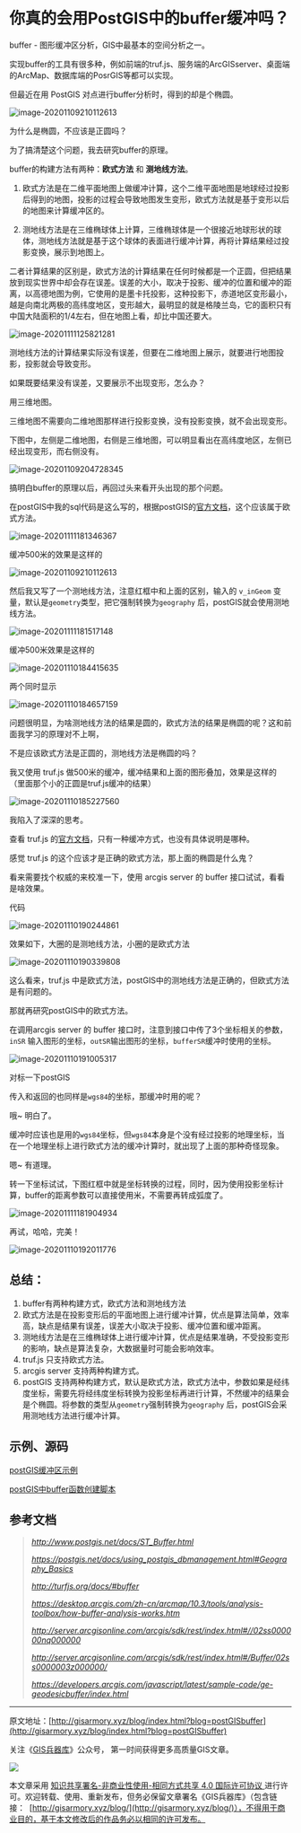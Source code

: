 # 你真的会用PostGIS中的buffer缓冲吗？

buffer - 图形缓冲区分析，GIS中最基本的空间分析之一。

实现buffer的工具有很多种，例如前端的truf.js、服务端的ArcGISserver、桌面端的ArcMap、数据库端的PosrGIS等都可以实现。

但最近在用 PostGIS 对点进行buffer分析时，得到的却是个椭圆。

![image-20201109210112613](http://blogimage.gisarmory.xyz/20201112122638.png)

为什么是椭圆，不应该是正圆吗？

为了搞清楚这个问题，我去研究buffer的原理。

buffer的构建方法有两种：**欧式方法** 和 **测地线方法**。

1. 欧式方法是在二维平面地图上做缓冲计算，这个二维平面地图是地球经过投影后得到的地图，投影的过程会导致地图发生变形，欧式方法就是基于变形以后的地图来计算缓冲区的。

2. 测地线方法是在三维椭球体上计算，三维椭球体是一个很接近地球形状的球体，测地线方法就是基于这个球体的表面进行缓冲计算，再将计算结果经过投影变换，展示到地图上。


二者计算结果的区别是，欧式方法的计算结果在任何时候都是一个正圆，但把结果放到现实世界中却会存在误差。误差的大小，取决于投影、缓冲的位置和缓冲的距离，以高德地图为例，它使用的是墨卡托投影，这种投影下，赤道地区变形最小，越是向南北两极的高纬度地区，变形越大，最明显的就是格陵兰岛，它的面积只有中国大陆面积的1/4左右，但在地图上看，却比中国还要大。

![image-20201111125821281](http://blogimage.gisarmory.xyz/20201112122649.png)



测地线方法的计算结果实际没有误差，但要在二维地图上展示，就要进行地图投影，投影就会导致变形。

如果既要结果没有误差，又要展示不出现变形，怎么办？

用三维地图。

三维地图不需要向二维地图那样进行投影变换，没有投影变换，就不会出现变形。

下图中，左侧是二维地图，右侧是三维地图，可以明显看出在高纬度地区，左侧已经出现变形，而右侧没有。

![image-20201109204728345](http://blogimage.gisarmory.xyz/20201112122653.png)



搞明白buffer的原理以后，再回过头来看开头出现的那个问题。

在postGIS中我的sql代码是这么写的，根据postGIS的[官方文档](http://www.postgis.net/docs/ST_Buffer.html)，这个应该属于欧式方法。

![image-20201111181346367](http://blogimage.gisarmory.xyz/20201112122658.png)

缓冲500米的效果是这样的

![image-20201109210112613](http://blogimage.gisarmory.xyz/20201112122701.png)



然后我又写了一个测地线方法，注意红框中和上面的区别，输入的 `v_inGeom` 变量，默认是`geometry`类型，把它强制转换为`geography` 后，postGIS就会使用测地线方法。

![image-20201111181517148](http://blogimage.gisarmory.xyz/20201112122705.png)

缓冲500米效果是这样的

![image-20201110184415635](http://blogimage.gisarmory.xyz/20201112122708.png)

两个同时显示

![image-20201110184657159](http://blogimage.gisarmory.xyz/20201112122718.png)

问题很明显，为啥测地线方法的结果是圆的，欧式方法的结果是椭圆的呢？这和前面我学习的原理对不上啊，

不是应该欧式方法是正圆的，测地线方法是椭圆的吗？

我又使用 truf.js 做500米的缓冲，缓冲结果和上面的图形叠加，效果是这样的（里面那个小的正圆是truf.js缓冲的结果）

![image-20201110185227560](http://blogimage.gisarmory.xyz/20201112122735.png)

我陷入了深深的思考。

查看 truf.js 的[官方文档](http://turfjs.org/docs/#buffer)，只有一种缓冲方式，也没有具体说明是哪种。

感觉 truf.js 的这个应该才是正确的欧式方法，那上面的椭圆是什么鬼？



看来需要找个权威的来校准一下，使用 arcgis server 的 buffer 接口试试，看看是啥效果。

代码

![image-20201110190244861](http://blogimage.gisarmory.xyz/20201112122740.png)

效果如下，大圈的是测地线方法，小圈的是欧式方法

![image-20201110190339808](http://blogimage.gisarmory.xyz/20201112122743.png)



这么看来，truf.js 中是欧式方法，postGIS中的测地线方法是正确的，但欧式方法是有问题的。

那就再研究postGIS中的欧式方法。

在调用arcgis server 的 buffer 接口时，注意到接口中传了3个坐标相关的参数，`inSR` 输入图形的坐标，`outSR`输出图形的坐标，`bufferSR`缓冲时使用的坐标。

![image-20201110191005317](http://blogimage.gisarmory.xyz/20201112122747.png)

对标一下postGIS

传入和返回的也同样是`wgs84`的坐标，那缓冲时用的呢？

哦~ 明白了。

缓冲时应该也是用的`wgs84`坐标，但`wgs84`本身是个没有经过投影的地理坐标，当在一个地理坐标上进行欧式方法的缓冲计算时，就出现了上面的那种奇怪现象。

嗯~ 有道理。

转一下坐标试试，下图红框中就是坐标转换的过程，同时，因为使用投影坐标计算，buffer的距离参数可以直接使用米，不需要再转成弧度了。

![image-20201111181904934](http://blogimage.gisarmory.xyz/20201112122750.png)

再试，哈哈，完美！

![image-20201110192011776](http://blogimage.gisarmory.xyz/20201112122753.png)



## 总结：

1. buffer有两种构建方式，欧式方法和测地线方法
2. 欧式方法是在投影变形后的平面地图上进行缓冲计算，优点是算法简单，效率高，缺点是结果有误差，误差大小取决于投影、缓冲位置和缓冲距离。
3. 测地线方法是在三维椭球体上进行缓冲计算，优点是结果准确，不受投影变形的影响，缺点是算法复杂，大数据量时可能会影响效率。
4. truf.js 只支持欧式方法。
5. arcgis server 支持两种构建方式。
6. postGIS 支持两种构建方式，默认是欧式方法，欧式方法中，参数如果是经纬度坐标，需要先将经纬度坐标转换为投影坐标再进行计算，不然缓冲的结果会是个椭圆。将参数的类型从`geometry`强制转换为`geography` 后，postGIS会采用测地线方法进行缓冲计算。

## 示例、源码

[postGIS缓冲区示例](http://gisarmory.xyz/blog/index.html?demo=postGISbuffer)

[postGIS中buffer函数创建脚本](http://gisarmory.xyz/blog/index.html?source=postGISbuffer)



## 参考文档

> *http://www.postgis.net/docs/ST_Buffer.html*
>
> *https://postgis.net/docs/using_postgis_dbmanagement.html#Geography_Basics*
>
> *http://turfjs.org/docs/#buffer*
>
> *https://desktop.arcgis.com/zh-cn/arcmap/10.3/tools/analysis-toolbox/how-buffer-analysis-works.htm*
>
> *http://server.arcgisonline.com/arcgis/sdk/rest/index.html#//02ss000000nq000000*
>
> *http://server.arcgisonline.com/arcgis/sdk/rest/index.html#/Buffer/02ss0000003z000000/*
>
> *https://developers.arcgis.com/javascript/latest/sample-code/ge-geodesicbuffer/index.html*





* * *

原文地址：[http://gisarmory.xyz/blog/index.html?blog=postGISbuffer](http://gisarmory.xyz/blog/index.html?blog=postGISbuffer)

关注《[GIS兵器库](http://gisarmory.xyz/blog/index.html?blog=wechat)》公众号， 第一时间获得更多高质量GIS文章。

![](http://blogimage.gisarmory.xyz/20200923063756.png)

本文章采用 [知识共享署名-非商业性使用-相同方式共享 4.0 国际许可协议 ](https://creativecommons.org/licenses/by-nc-sa/4.0/deed.zh)进行许可。欢迎转载、使用、重新发布，但务必保留文章署名《GIS兵器库》（包含链接：  [http://gisarmory.xyz/blog/](http://gisarmory.xyz/blog/)），不得用于商业目的，基于本文修改后的作品务必以相同的许可发布。